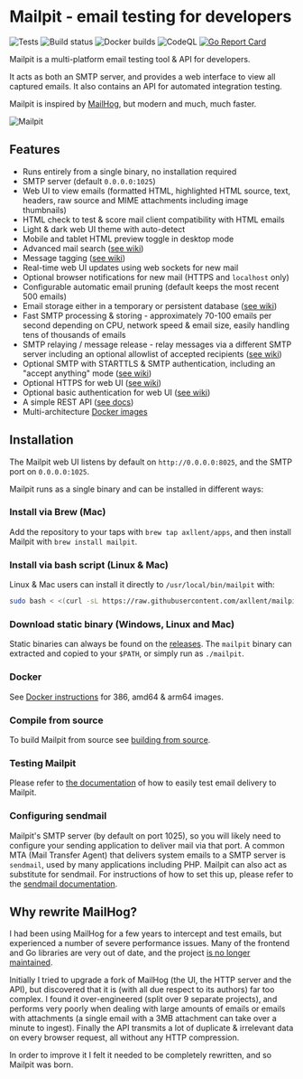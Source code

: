 # Mailpit - email testing for developers

![Tests](https://github.com/axllent/mailpit/actions/workflows/tests.yml/badge.svg)
![Build status](https://github.com/axllent/mailpit/actions/workflows/release-build.yml/badge.svg)
![Docker builds](https://github.com/axllent/mailpit/actions/workflows/build-docker.yml/badge.svg)
![CodeQL](https://github.com/axllent/mailpit/actions/workflows/codeql-analysis.yml/badge.svg)
[![Go Report Card](https://goreportcard.com/badge/github.com/axllent/mailpit)](https://goreportcard.com/report/github.com/axllent/mailpit)

Mailpit is a multi-platform email testing tool & API for developers.

It acts as both an SMTP server, and provides a web interface to view all captured emails. It also contains an API for automated integration testing.

Mailpit is inspired by [MailHog](#why-rewrite-mailhog), but modern and much, much faster.

![Mailpit](https://raw.githubusercontent.com/axllent/mailpit/develop/docs/screenshot.png)


## Features

- Runs entirely from a single binary, no installation required
- SMTP server (default `0.0.0.0:1025`)
- Web UI to view emails (formatted HTML, highlighted HTML source, text, headers, raw source and MIME attachments including image thumbnails)
- HTML check to test & score mail client compatibility with HTML emails
- Light & dark web UI theme with auto-detect
- Mobile and tablet HTML preview toggle in desktop mode
- Advanced mail search ([see wiki](https://github.com/axllent/mailpit/wiki/Mail-search))
- Message tagging ([see wiki](https://github.com/axllent/mailpit/wiki/Tagging))
- Real-time web UI updates using web sockets for new mail
- Optional browser notifications for new mail (HTTPS and `localhost` only)
- Configurable automatic email pruning (default keeps the most recent 500 emails)
- Email storage either in a temporary or persistent database ([see wiki](https://github.com/axllent/mailpit/wiki/Email-storage))
- Fast SMTP processing & storing - approximately 70-100 emails per second depending on CPU, network speed & email size, easily handling tens of thousands of emails
- SMTP relaying / message release - relay messages via a different SMTP server including an optional allowlist of accepted recipients ([see wiki](https://github.com/axllent/mailpit/wiki/SMTP-relay))
- Optional SMTP with STARTTLS & SMTP authentication, including an "accept anything" mode ([see wiki](https://github.com/axllent/mailpit/wiki/SMTP-with-STARTTLS-and-authentication))
- Optional HTTPS for web UI ([see wiki](https://github.com/axllent/mailpit/wiki/HTTPS))
- Optional basic authentication for web UI ([see wiki](https://github.com/axllent/mailpit/wiki/Basic-authentication))
- A simple REST API ([see docs](docs/apiv1/README.md))
- Multi-architecture [Docker images](https://github.com/axllent/mailpit/wiki/Docker-images)


## Installation

The Mailpit web UI listens by default on `http://0.0.0.0:8025`, and the SMTP port on `0.0.0.0:1025`.

Mailpit runs as a single binary and can be installed in different ways:


### Install via Brew (Mac)

Add the repository to your taps with `brew tap axllent/apps`, and then install Mailpit with `brew install mailpit`.


### Install via bash script (Linux & Mac)

Linux & Mac users can install it directly to `/usr/local/bin/mailpit` with:

```bash
sudo bash < <(curl -sL https://raw.githubusercontent.com/axllent/mailpit/develop/install.sh)
```


### Download static binary (Windows, Linux and Mac)

Static binaries can always be found on the [releases](https://github.com/axllent/mailpit/releases/latest). The `mailpit` binary can extracted and copied to your `$PATH`, or simply run as `./mailpit`.


### Docker

See [Docker instructions](https://github.com/axllent/mailpit/wiki/Docker-images) for 386, amd64 & arm64 images.


### Compile from source

To build Mailpit from source see [building from source](https://github.com/axllent/mailpit/wiki/Building-from-source).


### Testing Mailpit

Please refer to [the documentation](https://github.com/axllent/mailpit/wiki/Testing-Mailpit) of how to easily test email delivery to Mailpit.


### Configuring sendmail

Mailpit's SMTP server (by default on port 1025), so you will likely need to configure your sending application to deliver mail via that port. A common MTA (Mail Transfer Agent) that delivers system emails to a SMTP server is `sendmail`, used by many applications including PHP. Mailpit can also act as substitute for sendmail. For instructions of how to set this up, please refer to the [sendmail documentation](https://github.com/axllent/mailpit/wiki/Configuring-sendmail).


## Why rewrite MailHog?

I had been using MailHog for a few years to intercept and test emails, but experienced a number of severe performance issues. Many of the frontend and Go libraries are very out of date, and the project [is no longer maintained](https://github.com/mailhog/MailHog/issues/442#issuecomment-1493415258).

Initially I tried to upgrade a fork of MailHog (the UI, the HTTP server and the API), but discovered that it is (with all due respect to its authors) far too complex. I found it over-engineered (split over 9 separate projects), and performs very poorly when dealing with large amounts of emails or emails with attachments (a single email with a 3MB attachment can take over a minute to ingest). Finally the API transmits a lot of duplicate & irrelevant data on every browser request, all without any HTTP compression.

In order to improve it I felt it needed to be completely rewritten, and so Mailpit was born.
